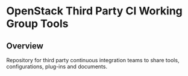 # OpenStack Third Party CI Working Group Tools

## Overview

Repository for third party continuous integration teams to share
 tools, configurations, plug-ins and documents.
